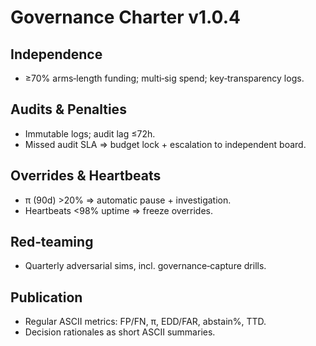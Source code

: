 # Governance Charter v1.0.4

## Independence
- ≥70% arms‑length funding; multi‑sig spend; key‑transparency logs.

## Audits & Penalties
- Immutable logs; audit lag ≤72h.  
- Missed audit SLA ⇒ budget lock + escalation to independent board.

## Overrides & Heartbeats
- π (90d) >20% ⇒ automatic pause + investigation.  
- Heartbeats <98% uptime ⇒ freeze overrides.

## Red‑teaming
- Quarterly adversarial sims, incl. governance‑capture drills.

## Publication
- Regular ASCII metrics: FP/FN, π, EDD/FAR, abstain%, TTD.  
- Decision rationales as short ASCII summaries.
